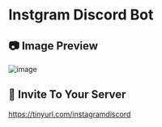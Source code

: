 # Instgram Discord Bot
## 📷 Image Preview
![image](https://cdn.discordapp.com/attachments/914177703584874517/941571981105578005/id.png)
## 🤞 Invite To Your Server
https://tinyurl.com/instagramdiscord
